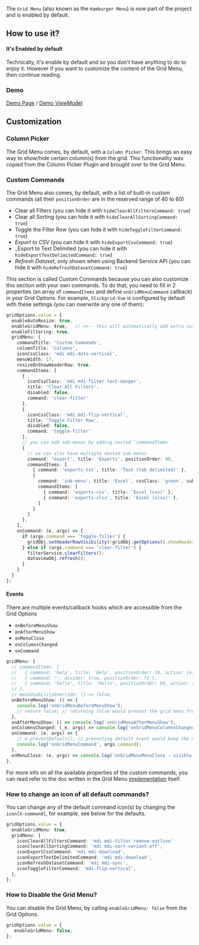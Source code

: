 The `Grid Menu` (also known as the `Hamburger Menu`) is now part of the project and is enabled by default.

## How to use it?
#### It's Enabled by default
Technically, it's enable by default and so you don't have anything to do to enjoy it. However if you want to customize the content of the Grid Menu, then continue reading.

### Demo
[Demo Page](https://ghiscoding.github.io/slickgrid-vue-demos/#/Example9) / [Demo ViewModel](https://github.com/ghiscoding/slickgrid-universal/blob/master/demos/vue/src/components/Example9.vue)

## Customization
### Column Picker
The Grid Menu comes, by default, with a `Column Picker`. This brings an easy way to show/hide certain column(s) from the grid. This functionality was copied from the Column Picker Plugin and brought over to the Grid Menu.

### Custom Commands
The Grid Menu also comes, by default, with a list of built-in custom commands (all their `positionOrder` are in the reserved range of 40 to 60)
- Clear all Filters (you can hide it with `hideClearAllFiltersCommand: true`)
- Clear all Sorting (you can hide it with `hideClearAllSortingCommand: true`)
- Toggle the Filter Row (you can hide it with `hideToggleFilterCommand: true`)
- _Export to CSV_ (you can hide it with `hideExportCsvCommand: true`)
- _Export to Text Delimited (you can hide it with `hideExportTextDelimitedCommand: true`)
- _Refresh Dataset_, only shown when using Backend Service API (you can hide it with `hideRefreshDatasetCommand: true`)

This section is called Custom Commands because you can also customize this section with your own commands. To do that, you need to fill in 2 properties (an array of `commandItems` and define `onGridMenuCommand` callback) in your Grid Options. For example, `Slickgrid-Vue` is configured by default with these settings (you can overwrite any one of them):

```ts
gridOptions.value = {
  enableAutoResize: true,
  enableGridMenu: true,   // <<-- this will automatically add extra custom commands
  enableFiltering: true,
  gridMenu: {
    commandTitle: 'Custom Commands',
    columnTitle: 'Columns',
    iconCssClass: 'mdi mdi-dots-vertical',
    menuWidth: 17,
    resizeOnShowHeaderRow: true,
    commandItems: [
      {
        iconCssClass: 'mdi mdi-filter text-danger',
        title: 'Clear All Filters',
        disabled: false,
        command: 'clear-filter'
      },
      {
        iconCssClass: 'mdi mdi-flip-vertical',
        title: 'Toggle Filter Row',
        disabled: false,
        command: 'toggle-filter'
      },
      // you can add sub-menus by adding nested `commandItems`
      {
        // we can also have multiple nested sub-menus
        command: 'export', title: 'Exports', positionOrder: 99,
        commandItems: [
          { command: 'exports-txt', title: 'Text (tab delimited)' },
          {
            command: 'sub-menu', title: 'Excel', cssClass: 'green', subMenuTitle: 'available formats', subMenuTitleCssClass: 'text-italic orange',
            commandItems: [
              { command: 'exports-csv', title: 'Excel (csv)' },
              { command: 'exports-xlsx', title: 'Excel (xlsx)' },
            ]
          }
        ]
      },
    ],
    onCommand: (e, args) => {
      if (args.command === 'toggle-filter') {
        gridObj.setHeaderRowVisibility(!gridObj.getOptions().showHeaderRow);
      } else if (args.command === 'clear-filter') {
        filterService.clearFilters();
        dataviewObj.refresh();
      }
    }
  }
};
```

#### Events
There are multiple events/callback hooks which are accessible from the Grid Options
- `onBeforeMenuShow`
- `onAfterMenuShow`
- `onMenuClose`
- `onColumnsChanged`
- `onCommand`

```ts
gridMenu: {
  // commandItems: [
  //   { command: 'help', title: 'Help', positionOrder: 70, action: (e, args) => console.log(args) },
  //   { command: '', divider: true, positionOrder: 72 },
  //   { command: 'hello', title: 'Hello', positionOrder: 69, action: (e, args) => alert('Hello World'), cssClass: 'red', tooltip: 'Hello World', iconCssClass: 'mdi mdi-close' },
  // ],
  // menuUsabilityOverride: () => false,
  onBeforeMenuShow: () => {
    console.log('onGridMenuBeforeMenuShow');
    // return false; // returning false would prevent the grid menu from opening
  },
  onAfterMenuShow: () => console.log('onGridMenuAfterMenuShow'),
  onColumnsChanged: (_e, args) => console.log('onGridMenuColumnsChanged', args),
  onCommand: (e, args) => {
    // e.preventDefault(); // preventing default event would keep the menu open after the execution
    console.log('onGridMenuCommand', args.command);
  },
  onMenuClose: (e, args) => console.log('onGridMenuMenuClose - visible columns count', args.visibleColumns.length),
},
```

For more info on all the available properties of the custom commands, you can read refer to the doc written in the Grid Menu [implementation](https://github.com/6pac/SlickGrid/blob/master/controls/slick.gridmenu.js) itself.

### How to change an icon of all default commands?
You can change any of the default command icon(s) by changing the `icon[X-command]`, for example, see below for the defaults.
```ts
gridOptions.value = {
  enableGridMenu: true,
  gridMenu: {
    iconClearAllFiltersCommand: 'mdi mdi-filter-remove-outline'
    iconClearAllSortingCommand: 'mdi mdi-sort-variant-off',
    iconExportCsvCommand: 'mdi mdi-download',
    iconExportTextDelimitedCommand: 'mdi mdi-download',
    iconRefreshDatasetCommand: 'mdi mdi-sync',
    iconToggleFilterCommand: 'mdi-flip-vertical',
  },
};
```

### How to Disable the Grid Menu?
You can disable the Grid Menu, by calling `enableGridMenu: false` from the Grid Options.
```typescript
gridOptions.value = {
   enableGridMenu: false,
};
```
